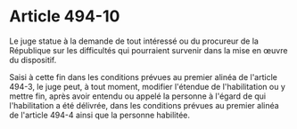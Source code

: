 # Article 494-10

Le juge statue à la demande de tout intéressé ou du procureur de la République sur les difficultés qui pourraient survenir dans la mise en œuvre du dispositif.

Saisi à cette fin dans les conditions prévues au premier alinéa de l'article 494-3, le juge peut, à tout moment, modifier l'étendue de l'habilitation ou y mettre fin, après avoir entendu ou appelé la personne à l'égard de qui l'habilitation a été délivrée, dans les conditions prévues au premier alinéa de l'article 494-4 ainsi que la personne habilitée.
